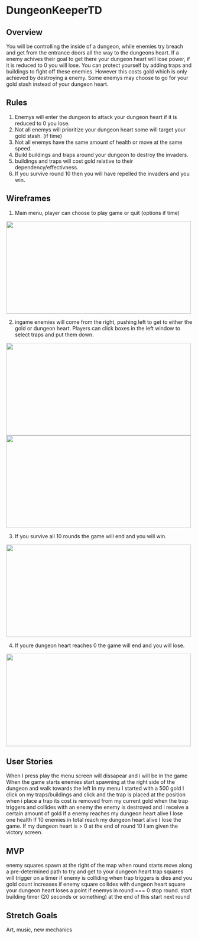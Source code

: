 # DungeonKeeperTD

## Overview
You will be controlling the inside of a dungeon, while enemies try breach and get from the entrance doors all the way to the dungeons heart. If a enemy achives their goal to get there your dungeon heart will lose power, if it is reduced to 0 you will lose. You can protect yourself by adding traps and buildings to fight off these enemies. However this costs gold which is only achieved by destroying a enemy. Some enemys may choose to go for your gold stash instead of your dungeon heart.

## Rules
1. Enemys will enter the dungeon to attack your dungeon heart if it is reduced to 0 you lose.
2. Not all enemys will prioritize your dungeon heart some will target your gold stash. (if time)
3. Not all enemys have the same amount of health or move at the same speed.
4. Build buildings and traps around your dungeon to destroy the invaders.
5. buildings and traps will cost gold relative to their dependency/effectivness.
6. If you survive round 10 then you will have repelled the invaders and you win. 

## Wireframes
1. Main menu, player can choose to play game or quit (options if time)
<img src="https://i.imgur.com/MN4pIUF.jpg" width="500" height="250">

2. ingame enemies will come from the right, pushing left to get to either the gold or dungeon heart. Players can click boxes in the left window to select traps and put them down.
<img src="https://i.imgur.com/Ep3Sh35.jpg" width="500" height="250">
<img src="https://i.imgur.com/wh9tydg.jpg" width="500" height="250">

3. If you survive all 10 rounds the game will end and you will win.
<img src="https://i.imgur.com/MMHjgdb.jpg" width="500" height="250">


4. If youre dungeon heart reaches 0 the game will end and you will lose.
<img src="https://i.imgur.com/oHTz8dE.jpg" width="500" height="250">


## User Stories

When I press play the menu screen will dissapear and i will be in the game
When the game starts enemies start spawning at the right side of the dungeon and walk towards the left
In my menu I started with a 500 gold
I click on my traps/buildings and click and the trap is placed at the position
when i place a trap its cost is removed from my current gold
when the trap triggers and collides with an enemy the enemy is destroyed and i receive a certain amount of gold
If a enemy reaches my dungeon heart alive I lose one health
If 10 enemies in total reach my dungeon heart alive I lose the game.
If my dungeon heart is > 0 at the end of round 10 I am given the victory screen.

## MVP

enemy squares spawn at the right of the map when round starts
move along a pre-determined path to try and get to your dungeon heart
trap squares will trigger on a timer if enemy is colliding when trap triggers is dies and you gold count increases
if enemy square collides with dungeon heart square your dungeon heart loses a point
if enemys in round  === 0 stop round. start building timer (20 seconds or something) at the end of this start next round

## Stretch Goals

Art, music, new mechanics
